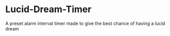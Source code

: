 # Lucid-Dream-Timer
A preset alarm interval timer made to give the best chance of having a lucid dream
